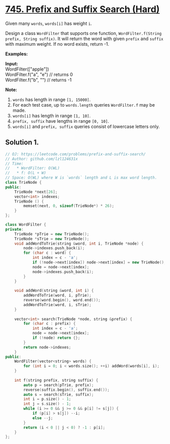 # [745. Prefix and Suffix Search (Hard)](https://leetcode.com/problems/prefix-and-suffix-search/)

Given many `words`, `words[i]` has weight `i`.

Design a class `WordFilter` that supports one function, `WordFilter.f(String prefix, String suffix)`. It will return the word with given `prefix` and `suffix` with maximum weight. If no word exists, return -1.

**Examples:**  

**Input:**  
WordFilter(\["apple"\])  
WordFilter.f("a", "e") // returns 0  
WordFilter.f("b", "") // returns -1

**Note:**  

1.  `words` has length in range `[1, 15000]`.
2.  For each test case, up to `words.length` queries `WordFilter.f` may be made.
3.  `words[i]` has length in range `[1, 10]`.
4.  `prefix, suffix` have lengths in range `[0, 10]`.
5.  `words[i]` and `prefix, suffix` queries consist of lowercase letters only.

## Solution 1.

```cpp
// OJ: https://leetcode.com/problems/prefix-and-suffix-search/
// Author: github.com/lzl124631x
// Time:
//   * WordFilter: O(WL)
//   * f: O(L + W)
// Space: O(WL) where W is `words` length and L is max word length.
class TrieNode {
public:
    TrieNode *next[26];
    vector<int> indexes;
    TrieNode () {
        memset(next, 0, sizeof(TrieNode*) * 26);
    }
};

class WordFilter {
private:
    TrieNode *pTrie = new TrieNode();
    TrieNode *sTrie = new TrieNode();
    void addWordToTrie(string &word, int i, TrieNode *node) {
        node->indexes.push_back(i);
        for (char c : word) {
            int index = c - 'a';
            if (!node->next[index]) node->next[index] = new TrieNode();
            node = node->next[index];
            node->indexes.push_back(i);
        }
    }
    
    void addWord(string &word, int i) {
        addWordToTrie(word, i, pTrie);
        reverse(word.begin(), word.end());
        addWordToTrie(word, i, sTrie);
    }
    
    vector<int> search(TrieNode *node, string &prefix) {
        for (char c : prefix) {
            int index = c - 'a';
            node = node->next[index];
            if (!node) return {};
        }
        return node->indexes;
    }
public:
    WordFilter(vector<string> words) {
        for (int i = 0; i < words.size(); ++i) addWord(words[i], i);
    }
    
    int f(string prefix, string suffix) {
        auto p = search(pTrie, prefix);
        reverse(suffix.begin(), suffix.end());
        auto s = search(sTrie, suffix);
        int i = p.size() - 1;
        int j = s.size() - 1;
        while (i >= 0 && j >= 0 && p[i] != s[j]) {
            if (p[i] > s[j]) --i;
            else --j;
        }
        return (i < 0 || j < 0) ? -1 : p[i];
    }
};
```